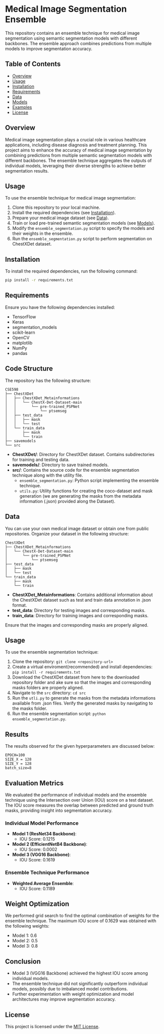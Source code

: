 # Medical Image Segmentation Ensemble

This repository contains an ensemble technique for medical image segmentation using semantic segmentation models with different backbones. The ensemble approach combines predictions from multiple models to improve segmentation accuracy.

## Table of Contents

- [Overview](#overview)
- [Usage](#usage)
- [Installation](#installation)
- [Requirements](#requirements)
- [Data](#data)
- [Models](#models)
- [Examples](#examples)
- [License](#license)

## Overview

Medical image segmentation plays a crucial role in various healthcare applications, including disease diagnosis and treatment planning. This project aims to enhance the accuracy of medical image segmentation by combining predictions from multiple semantic segmentation models with different backbones. The ensemble technique aggregates the outputs of individual models, leveraging their diverse strengths to achieve better segmentation results.

## Usage

To use the ensemble technique for medical image segmentation:

1. Clone this repository to your local machine.
2. Install the required dependencies (see [Installation](#installation)).
3. Prepare your medical image dataset (see [Data](#data)).
4. Train or load pre-trained semantic segmentation models (see [Models](#models)).
5. Modify the `ensemble_segmentation.py` script to specify the models and their weights in the ensemble.
6. Run the `ensemble_segmentation.py` script to perform segmentation on ChestXDet dataset.

## Installation

To install the required dependencies, run the following command:

```bash
pip install -r requirements.txt
```

## Requirements

Ensure you have the following dependencies installed:

- TensorFlow
- Keras
- segmentation_models
- scikit-learn
- OpenCV
- matplotlib
- NumPy
- pandas

## Code Structure

The repository has the following structure:

```
CSE598
├── ChestXDet
│   ├── ChestXDet_Metainformations
│   │   └── ChestX-Det-Dataset-main
│   │       └── pre-trained_PSPNet
│   │           └── ptsemseg
│   ├── test_data
│   │   ├── mask
│   │   └── test
│   └── train_data
│       ├── mask
│       └── train
├── savemodels
└── src
```

- **ChestXDet/**: Directory for ChestXDet dataset. Contains subdirectories for training and testing data.
- **savemodels/**: Directory to save trained models.
- **src/**: Contains the source code for the ensemble segmentation technique along with the utility file.
  - `ensemble_segmentation.py`: Python script implementing the ensemble technique.
  - `utils.py`: Utility functions for creating the coco-dataset and mask generation (we are generating the masks from the metadata information (.json) provided along the Dataset).

  
## Data

You can use your own medical image dataset or obtain one from public repositories. Organize your dataset in the following structure:
```
ChestXDet
├── ChestXDet_Metainformations
│   └── ChestX-Det-Dataset-main
│       └── pre-trained_PSPNet
│           └── ptsemseg
├── test_data
│   ├── mask
│   └── test
└── train_data
    ├── mask
    └── train
```

- **ChestXDet_Metainformations**: Contains additional information about the ChestXDet dataset such as test and train data annotation in .json format.
- **test_data**: Directory for testing images and corresponding masks.
- **train_data**: Directory for training images and corresponding masks.

Ensure that the images and corresponding masks are properly aligned.

## Usage

To use the ensemble segmentation technique:
1. Clone the repository: `git clone <repository-url>`
2. Create a virtual enviroment(recommended) and install dependencies: `pip install -r requirements.txt`
3. Download the ChestXDet dataset from here to the downloaded repository folder and ake sure so that the images and corresponding masks folders are properly aligned.
4. Navigate to the `src` directory: `cd src`
5. Run the `utli.py` to generate the masks from the metadata informations available from .json files. Verify the generated masks by navigating to the masks folder.
6. Run the ensemble segmentation script: `python ensemble_segmentation.py`.

## Results

The results observed for the given hyperparameters are discussed below:

```
EPOCH=100
SIZE_X = 128 
SIZE_Y = 128
batch_size=8
```


## Evaluation Metrics
We evaluated the performance of individual models and the ensemble technique using the Intersection over Union (IOU) score on a test dataset. The IOU score measures the overlap between predicted and ground truth masks, providing insight into segmentation accuracy.

### Individual Model Performance
- **Model 1 (ResNet34 Backbone)**:
  - IOU Score: 0.1215
- **Model 2 (EfficientNetB4 Backbone)**:
  - IOU Score: 0.0002
- **Model 3 (VGG16 Backbone)**:
  - IOU Score: 0.1619

### Ensemble Technique Performance
- **Weighted Average Ensemble**:
  - IOU Score: 0.1189

## Weight Optimization
We performed grid search to find the optimal combination of weights for the ensemble technique. The maximum IOU score of 0.1629 was obtained with the following weights:
- Model 1: 0.6
- Model 2: 0.5
- Model 3: 0.8

## Conclusion
- Model 3 (VGG16 Backbone) achieved the highest IOU score among individual models.
- The ensemble technique did not significantly outperform individual models, possibly due to imbalanced model contributions.
- Further experimentation with weight optimization and model architectures may improve segmentation accuracy.



## License

This project is licensed under the [MIT License](LICENSE).
